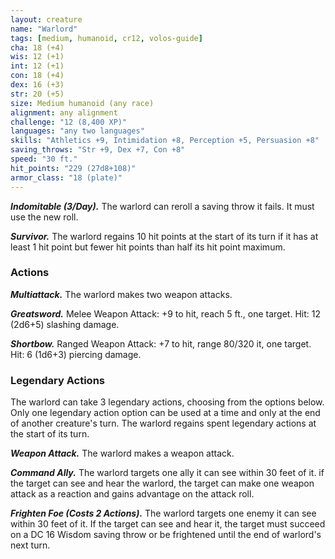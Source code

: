 ```yaml
---
layout: creature
name: "Warlord"
tags: [medium, humanoid, cr12, volos-guide]
cha: 18 (+4)
wis: 12 (+1)
int: 12 (+1)
con: 18 (+4)
dex: 16 (+3)
str: 20 (+5)
size: Medium humanoid (any race)
alignment: any alignment
challenge: "12 (8,400 XP)"
languages: "any two languages"
skills: "Athletics +9, Intimidation +8, Perception +5, Persuasion +8"
saving_throws: "Str +9, Dex +7, Con +8"
speed: "30 ft."
hit_points: "229 (27d8+108)"
armor_class: "18 (plate)"
---
```


***Indomitable (3/Day).*** The warlord can reroll a saving throw it fails. It must use the new roll.

***Survivor.*** The warlord regains 10 hit points at the start of its turn if it has at least 1 hit point but fewer hit points than half its hit point maximum.

### Actions

***Multiattack.*** The warlord makes two weapon attacks.

***Greatsword.*** Melee Weapon Attack: +9 to hit, reach 5 ft., one target. Hit: 12 (2d6+5) slashing damage.

***Shortbow.*** Ranged Weapon Attack: +7 to hit, range 80/320 it, one target. Hit: 6 (1d6+3) piercing damage.

### Legendary Actions

The warlord can take 3 legendary actions, choosing from the options below. Only one legendary action option can be used at a time and only at the end of another creature's turn. The warlord regains spent legendary actions at the start of its turn.

***Weapon Attack.*** The warlord makes a weapon attack.

***Command Ally.*** The warlord targets one ally it can see within 30 feet of it. if the target can see and hear the warlord, the target can make one weapon attack as a reaction and gains advantage on the attack roll.

***Frighten Foe (Costs 2 Actions).*** The warlord targets one enemy it can see within 30 feet of it. If the target can see and hear it, the target must succeed on a DC 16 Wisdom saving throw or be frightened until the end of warlord's next turn.
